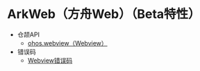 # ArkWeb（方舟Web）（Beta特性）

- 仓颉API
    - [ohos.webview（Webview）](cj-apis-webview.md)
- 错误码
    - [Webview错误码](cj-errorcode-webview.md)